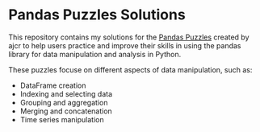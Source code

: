 # Pandas Puzzles Solutions
This repository contains my solutions for the [Pandas Puzzles](https://github.com/ajcr/100-pandas-puzzles) created by ajcr to help users practice and improve their skills in using the pandas library for data manipulation and analysis in Python.

These puzzles focuse on different aspects of data manipulation, such as:

* DataFrame creation
* Indexing and selecting data
* Grouping and aggregation
* Merging and concatenation
* Time series manipulation

